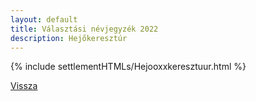 ```yaml
---
layout: default
title: Választási névjegyzék 2022
description: Hejőkeresztúr
---
```


{% include settlementHTMLs/Hejooxxkeresztuur.html %}

[Vissza](../)